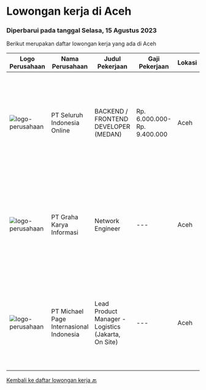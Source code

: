 
  # Lowongan kerja di Aceh

  ### Diperbarui pada tanggal Selasa, 15 Agustus 2023

  Berikut merupakan daftar lowongan kerja yang ada di Aceh

  |Logo Perusahaan | Nama Perusahaan | Judul Pekerjaan | Gaji Pekerjaan | Lokasi | Deskripsi | Tanggal diunggah | Pranala |
  | -------------- | --------------- | --------------- | --------- | --------- | -------------- | ------- | ----------- |
  |![logo-perusahaan](https://image-service-cdn.seek.com.au/c768f0670f8f8212da7de609b6af9d0b2e5134cc/ee4dce1061f3f616224767ad58cb2fc751b8d2dc)|PT Seluruh Indonesia Online|BACKEND / FRONTEND DEVELOPER (MEDAN)|Rp. 6.000.000-Rp. 9.400.000|Aceh|Memiliki pengalaman leadership sebagai Manager sebelumnya.Back End Engineer1. Memiliki pengalaman dalam membangun RESTful APIs2. Menguasai bahasa...|Sabtu, 05 Agustus 2023|https://www.jobstreet.co.id/id/job/backend-frontend-developer-medan-4428232?token=0~d8a20431-0ecd-4f6b-9e77-3c332bfe1810&sectionRank=1&jobId=jobstreet-id-job-4428232|
|![logo-perusahaan](https://image-service-cdn.seek.com.au/c318dd0b699c6160d2411e7473745c289633be44/ee4dce1061f3f616224767ad58cb2fc751b8d2dc)|PT Graha Karya Informasi|Network Engineer|---|Aceh|Deskripsi Pekerjaan Candidate must possess at least Senior High School, Bachelor's Degree (Is a plus) At least 3 Year(s) of working experience in the...|Rabu, 02 Agustus 2023|https://www.jobstreet.co.id/id/job/network-engineer-4424762?token=0~d8a20431-0ecd-4f6b-9e77-3c332bfe1810&sectionRank=2&jobId=jobstreet-id-job-4424762|
|![logo-perusahaan](https://image-service-cdn.seek.com.au/6f9556b46c1b5cc7aedf100dfc0ed24c4de1fe86/ee4dce1061f3f616224767ad58cb2fc751b8d2dc)|PT Michael Page Internasional Indonesia|Lead Product Manager - Logistics (Jakarta, On Site)|---|Aceh|Lead Product Manager role at one of Indonesia's biggest transportation companyClient DetailsOne of the biggest transportation company in Indonesia...|Selasa, 01 Agustus 2023|https://www.jobstreet.co.id/id/job/lead-product-manager-logistics-jakarta-on-site-4422830?token=0~d8a20431-0ecd-4f6b-9e77-3c332bfe1810&sectionRank=3&jobId=jobstreet-id-job-4422830|


  [Kembali ke daftar lowongan kerja 🔙](../README.md#daftar-lowongan-kerja)
  